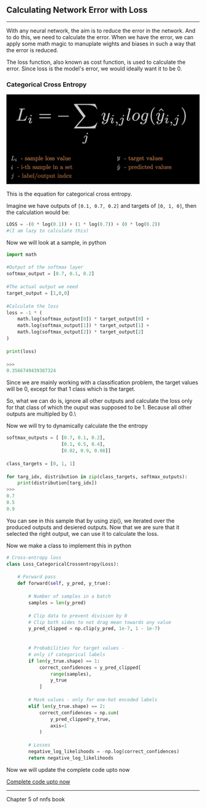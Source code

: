 ## Calculating Network Error with Loss

---

With any neural network, the aim is to reduce the error in the network. And to do this, we need to calculate the error. When we have the error, we can apply some math magic to manuplate wights and biases in such a way that the error is reduced.

The loss function, also known as cost function, is used to calculate the error. Since loss is the model's error, we would ideally want it to be 0.

### Categorical Cross Entropy



![](./assets/Categorical_Cross_Entropy.png)

This is the equation for categorical cross entropy.

Imagine we have outputs of `[0.1, 0.7, 0.2]` and targets of `[0, 1, 0]`, then the calculation would be:

```python
LOSS = -(0 * log(0.1)) + (1 * log(0.7)) + (0 * log(0.2))   
#(I am lazy to calculate this)
```

Now we will look at a sample, in python

```python
import math

#Output of the softmax layer
softmax_output = [0.7, 0.1, 0.2]

#The actual output we need
target_output = [1,0,0]

#Calculate the loss
loss = -1 * (
    math.log(softmax_output[0]) * target_output[0] +
    math.log(softmax_output[1]) * target_output[1] +
    math.log(softmax_output[2]) * target_output[2] 
)

print(loss)

>>>
0.3566749439387324
```

Since we are mainly working with a classification problem, the target values will be 0, except for that 1 class which is the target.

So, what we can do is, ignore all other outputs and calculate the loss only for that class of which the ouput was supposed to be 1. Because all other outputs are multipled by 0.\

Now we will try to dynamically calculate the the entropy

```python
softmax_outputs = [ [0.7, 0.1, 0.2],
                    [0.1, 0.5, 0.4],
                    [0.02, 0.9, 0.08]]

class_targets = [0, 1, 1]

for targ_idx, distribution in zip(class_targets, softmax_outputs):
    print(distribution[targ_idx])
>>>
0.7
0.5
0.9
```


You can see in this sample that by using zip(), we iterated over the produced outputs and desiered outputs. Now that we are sure that it selected the right output, we can use it to calculate the loss.

Now we make a class to implement this in python

```python
# Cross-entropy loss
class Loss_CategoricalCrossentropy(Loss):

    # Forward pass
    def forward(self, y_pred, y_true):

        # Number of samples in a batch
        samples = len(y_pred)

        # Clip data to prevent division by 0
        # Clip both sides to not drag mean towards any value
        y_pred_clipped = np.clip(y_pred, 1e-7, 1 - 1e-7)


        # Probabilities for target values -
        # only if categorical labels
        if len(y_true.shape) == 1:
            correct_confidences = y_pred_clipped[
                range(samples),
                y_true
            ]

        # Mask values - only for one-hot encoded labels
        elif len(y_true.shape) == 2:
            correct_confidences = np.sum(
                y_pred_clipped*y_true,
                axis=1
            )

        # Losses
        negative_log_likelihoods = -np.log(correct_confidences)
        return negative_log_likelihoods
```


Now we will update the complete code upto now

[Complete code upto now](./1.Complete_Code.ipynb)

---

Chapter 5 of nnfs book
